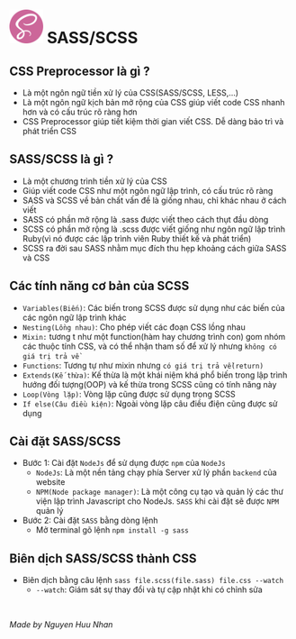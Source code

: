 # <img src="../images/sass.png" width="60" height="60"> SASS/SCSS <br>

## CSS Preprocessor là gì ?
* Là một ngôn ngữ tiền xử lý của CSS(SASS/SCSS, LESS,...)
* Là một ngôn ngữ kịch bản mở rộng của CSS giúp viết code CSS nhanh hơn và có cấu trúc rõ ràng hơn 
* CSS Preprocessor giúp tiết kiệm thời gian viết CSS. Dễ dàng bảo trì và phát triển CSS

## SASS/SCSS là gì ?
* Là một chương trình tiền xử lý của CSS 
* Giúp viết code CSS như một ngôn ngữ lập trình, có cấu trúc rõ ràng 
* SASS và SCSS về bản chất vấn đề là giống nhau, chỉ khác nhau ở cách viết 
* SASS có phần mở rộng là .sass được viết theo cách thụt đầu dòng
* SCSS có phần mở rộng là .scss được viết giống như ngôn ngữ lập trình Ruby(vì nó được các lập trình viên Ruby thiết kế và phát triển)
* SCSS ra đời sau SASS nhằm mục đích thu hẹp khoảng cách giữa SASS và CSS 

## Các tính năng cơ bản của SCSS 
* `Variables(Biến)`: Các biến trong SCSS được sử dụng như các biến của các ngôn ngữ lập trình khác
* `Nesting(Lồng nhau)`: Cho phép viết các đoạn CSS lồng nhau
* `Mixin:` tương t như một function(hàm hay chương trình con) gom nhóm các thuộc tính CSS, và có thể nhận tham số để xử lý nhưng `không có giá trị trả về`
* `Functions`: Tương tự như mixin nhưng `có giá trị trả về(return)`
* `Extends(Kế thừa)`: Kế thừa là một khái niệm khá phổ biến trong lập trình hướng đối tượng(OOP) và kế thừa trong SCSS cũng có tính năng này 
* `Loop(Vòng lặp)`: Vòng lặp cũng được sử dụng trong SCSS
* `If else(Câu điều kiện)`: Ngoài vòng lặp câu điều điện cũng được sử dụng

## Cài đặt SASS/SCSS
* Bước 1: Cài đặt `NodeJs` để sử dụng được `npm` của `NodeJs`
    * `NodeJs`: Là một nền tảng chạy phía Server xử lý phần `backend` của website
    * `NPM(Node package manager)`: Là một công cụ tạo và quản lý các thư viện lập trình Javascript cho NodeJs. `SASS` khi cài đặt sẽ được `NPM` quản lý
* Bước 2: Cài đặt `SASS` bằng dòng lệnh 
    * Mở terminal gõ lệnh `npm install -g sass`

## Biên dịch SASS/SCSS thành CSS
* Biên dịch bằng câu lệnh `sass file.scss(file.sass) file.css --watch`
    * `--watch`: Giám sát sự thay đổi và tự cập nhật khi có chỉnh sửa

<br>

*Made by Nguyen Huu Nhan*